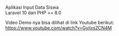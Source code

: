 Aplikasi Input Data Siswa
<br>
Laravel 10 dan PHP >= 8.0

Video Demo nya bisa dilihat di link Youtube berikut:
https://www.youtube.com/watch?v=GyiIxsZCN4M
